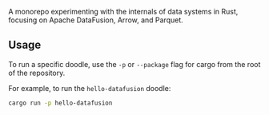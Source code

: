 A monorepo experimenting with the internals of data systems in Rust, focusing on Apache DataFusion, Arrow, and Parquet.

## Usage

To run a specific doodle, use the `-p` or `--package` flag for cargo from the root of the repository.

For example, to run the `hello-datafusion` doodle:

```sh
cargo run -p hello-datafusion
```

